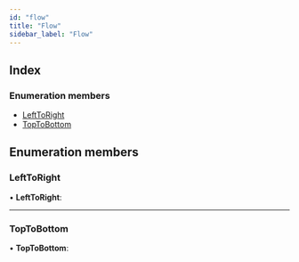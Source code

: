 ```yaml
---
id: "flow"
title: "Flow"
sidebar_label: "Flow"
---
```


## Index

### Enumeration members

* [LeftToRight](flow.md#lefttoright)
* [TopToBottom](flow.md#toptobottom)

## Enumeration members

###  LeftToRight

• **LeftToRight**:

___

###  TopToBottom

• **TopToBottom**:
